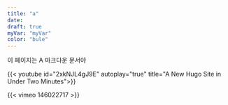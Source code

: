 ```yaml
---
title: "a"
date:
draft: true
myVar: "myVar"
color: "bule"
---
```



이 페이지는 A 마크다운 문서야

{{< youtube id="2xkNJL4gJ9E" autoplay="true" title="A New Hugo Site in Under Two Minutes">}}


{{< vimeo 146022717 >}}